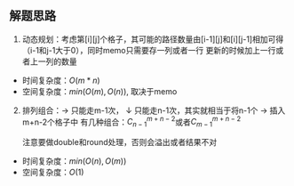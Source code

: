 ## 解题思路
1. 动态规划：考虑第[i][j]个格子，其可能的路径数量由[i-1][j]和[i][j-1]相加可得（i-1和j-1大于0），同时memo只需要存一列或者一行    更新的时候加上一行或者上一列的数量
  + 时间复杂度：$O(m*n)$
  + 空间复杂度：$min(O(m),O(n))$, 取决于memo

2. 排列组合：→ 只能走m-1次， ↓ 只能走n-1次，其实就相当于将n-1个 → 插入m+n-2个格子中
            有几种组合：$C^{m+n-2}_{n-1}$或者$C^{m+n-2}_{m-1}$
    
    注意要做double和round处理，否则会溢出或者结果不对
  + 时间复杂度：$min(O(n),O(m))$
  + 空间复杂度：$O(1)$
